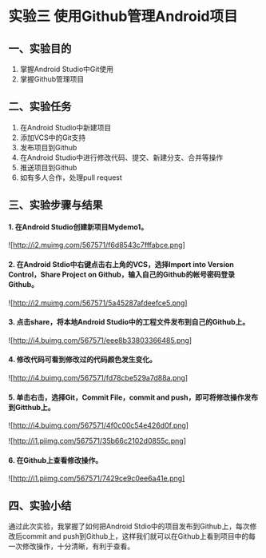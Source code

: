 # 实验三 使用Github管理Android项目

## 一、实验目的
1. 掌握Android Studio中Git使用
2. 掌握Github管理项目

## 二、实验任务
1. 在Android Studio中新建项目
2. 添加VCS中的Git支持
3. 发布项目到Github
4. 在Android Studio中进行修改代码、提交、新建分支、合并等操作
5. 推送项目到Github
6. 如有多人合作，处理pull request

## 三、实验步骤与结果
#### 1. 在Android Studio创建新项目Mydemo1。
![http://i2.muimg.com/567571/f6d8543c7fffabce.png]

#### 2. 在Android Stdio中右键点击右上角的VCS，选择Import into Version Control，Share Project on Github，输入自己的Github的帐号密码登录Github。
![http://i2.muimg.com/567571/5a45287afdeefce5.png]

#### 3. 点击share，将本地Android Studio中的工程文件发布到自己的Github上。
![http://i4.buimg.com/567571/eee8b33803366485.png]

#### 4. 修改代码可看到修改过的代码颜色发生变化。
![http://i4.buimg.com/567571/fd78cbe529a7d88a.png]

#### 5. 单击右击，选择Git，Commit File，commit and push，即可将修改操作发布到Gitthub上。
![http://i4.buimg.com/567571/4f0c00c54e426d0f.png]

![http://i1.piimg.com/567571/35b66c2102d0855c.png]

#### 6. 在Github上查看修改操作。
![http://i1.piimg.com/567571/7429ce9c0ee6a41e.png]

## 四、实验小结
  通过此次实验，我掌握了如何把Android Stdio中的项目发布到Github上，每次修改后commit and push到Github上，这样我们就可以在Github上看到项目中的每一次修改操作，十分清晰，有利于查看。
